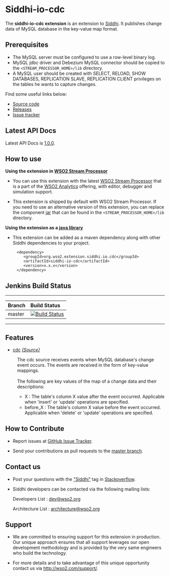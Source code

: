 ﻿
Siddhi-io-cdc
======================================

The **siddhi-io-cdc extension** is an extension to <a target="_blank" href="https://wso2.github.io/siddhi">Siddhi</a>. It publishes change data of MySQL database in the key-value map format.

## Prerequisites

* The MySQL server must be configured to use a row-level binary log. 
* MySQL jdbc driver and Debezium MySQL connector should be copied to the `<STREAM_PROCESSOR_HOME>/lib` directory.
* A MySQL user should be created with SELECT, RELOAD, SHOW DATABASES, REPLICATION SLAVE, REPLICATION CLIENT privileges on the tables he wants to capture changes.

Find some useful links below:

* <a target="_blank" href="https://github.com/chathuranga95/siddhi-io-cdc">Source code</a>
* <a target="_blank" href="https://github.com/chathuranga95/siddhi-io-cdc/releases">Releases</a>
* <a target="_blank" href="https://github.com/chathuranga95/siddhi-io-cdc/issues">Issue tracker</a>

## Latest API Docs

Latest API Docs is <a target="_blank" href="https://wso2-extensions.github.io/">1.0.0</a>.

## How to use

**Using the extension in <a target="_blank" href="https://github.com/wso2/product-sp">WSO2 Stream Processor</a>**

* You can use this extension with the latest <a target="_blank" href="https://github.com/wso2/product-sp/releases">WSO2 Stream Processor</a> that is a part of the <a target="_blank" href="http://wso2.com/analytics?utm_source=gitanalytics&utm_campaign=gitanalytics_Jul17">WSO2 Analytics</a> offering, with editor, debugger and simulation support.

* This extension is shipped by default with WSO2 Stream Processor. If you need to use an alternative version of this extension, you can replace the component <a target="_blank" href="https://github.com/chathuranga95/siddhi-io-cdc/releases">jar</a> that can be found in the `<STREAM_PROCESSOR_HOME>/lib` directory.

**Using the extension as a <a target="_blank" href="https://wso2.github.io/siddhi/documentation/running-as-a-java-library">java library</a>**

* This extension can be added as a maven dependency along with other Siddhi dependencies to your project.

```
     <dependency>
        <groupId>org.wso2.extension.siddhi.io.cdc</groupId>
        <artifactId>siddhi-io-cdc</artifactId>
        <version>x.x.x</version>
     </dependency>
```

## Jenkins Build Status

---

|  Branch | Build Status |
| :------ |:------------ |
| master  | [![Build Status](https://wso2.org/jenkins/job/siddhi/job/siddhi-io-cdc/badge/icon)](https://wso2.org/jenkins/job/siddhi/job/siddhi-io-cdc/) |

---

## Features

* <a target="_blank" href="https://wso2-extensions.github.io/siddhi-io-cdc/api/1.0.9/#cdc-source">cdc</a> *<a target="_blank" href="https://wso2.github.io/siddhi/documentation/siddhi-4.0/#source">(Source)</a>*<br><div style="padding-left: 1em;"><p>The cdc source receives events when MySQL database's change event occurs. The events are received in the form of key-value mappings. <br><br>The following are key values of the map of a change data and their descriptions: 
	*   X : The table's column X value after the event occurred. Applicable when 'insert' or 'update' operations are specified. 
	* before_X : The table's column X value before the event occurred. Applicable when 'delete' or 'update' operations are specified.

## How to Contribute

  * Report issues at <a target="_blank" href="https://github.com/wso2-extensions/siddhi-io-cdc/issues">GitHub Issue Tracker</a>.

  * Send your contributions as pull requests to the <a target="_blank" href="https://github
  .com/wso2-extensions/siddhi-io-cdc/tree/master">master branch</a>.

## Contact us

 * Post your questions with the <a target="_blank" href="http://stackoverflow.com/search?q=siddhi">"Siddhi"</a> tag in <a target="_blank" href="http://stackoverflow.com/search?q=siddhi">Stackoverflow</a>.

 * Siddhi developers can be contacted via the following mailing lists:

    Developers List   : [dev@wso2.org](mailto:dev@wso2.org)

    Architecture List : [architecture@wso2.org](mailto:architecture@wso2.org)

## Support

* We are committed to ensuring support for this extension in production. Our unique approach ensures that all support leverages our open development methodology and is provided by the very same engineers who build the technology.

* For more details and to take advantage of this unique opportunity contact us via <a target="_blank" href="http://wso2.com/support?utm_source=gitanalytics&utm_campaign=gitanalytics_Jul17">http://wso2.com/support/</a>.